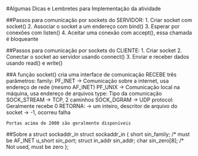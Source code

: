 #Algumas Dicas e Lembretes para Implementação da atividade

##Passos para comunicação por sockets do SERVIDOR:
    1. Criar socket com socket()
    2. Associar o socket a um endereço com bind()
    3. Esperar por conexões com listen()
    4. Aceitar uma conexão com accept(), essa chamada é bloqueante

##Passos para comunicação por sockets do CLIENTE:
    1. Criar socket
    2. Conectar o socket ao servidor usando connect()
    3. Enviar e receber dados usando read() e write()


##A função socket() cria uma interface de comunicação
    RECEBE três parâmetros:
        family: PF_INET -> Comunicação sobre a internet, usa endereço de rede (mesmo AF_INET)
                PF_UNIX -> Comunicação local na máquina, usa endereço de arquivos
        type: Tipo da comunicação
                SOCK_STREAM -> TCP, 2 caminhos
                SOCK_DGRAM -> UDP
        protocol: Geralmente recebe 0
    RETORNA:
        -> um inteiro, descritor de arquivo do socket
        -> -1, ocorreu falha

    Portas acima de 2000 são geralmente disponíveis

##Sobre a struct sockaddr_in
struct sockaddr_in
    {
        short   sin_family; /* must be AF_INET
        u_short sin_port;
        struct  in_addr sin_addr;
        char    sin_zero[8]; /* Not used, must be zero
    };
